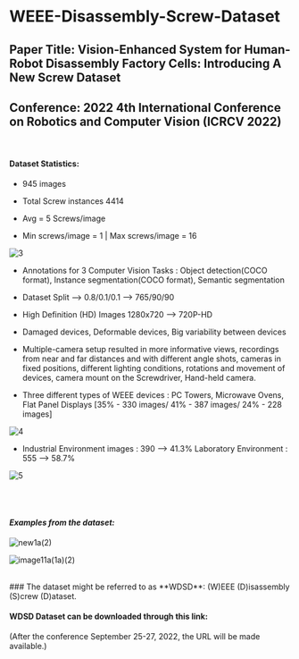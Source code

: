 # WEEE-Disassembly-Screw-Dataset
## Paper Title: **Vision-Enhanced System for Human-Robot Disassembly Factory Cells: Introducing A New Screw Dataset**

## Conference: **2022 4th International Conference on Robotics and Computer Vision (ICRCV 2022)**

<br />

#### **Dataset Statistics:**

- 945 images 

- Total Screw instances 4414

- Avg = 5 Screws/image

- Min screws/image = 1 | Max screws/image = 16

![3](https://user-images.githubusercontent.com/56552010/185942935-6936e4a6-6440-4abd-8e87-51afef52451f.png)


- Annotations for 3 Computer Vision Tasks : Object detection(COCO format), Instance segmentation(COCO format), Semantic segmentation

- Dataset Split --> 0.8/0.1/0.1 --> 765/90/90

- High Definition (HD) Images 1280x720 --> 720P-HD

- Damaged devices, Deformable devices, Big variability between devices

- Multiple-camera setup resulted in more informative views, recordings from near and far distances and with different angle shots, cameras in fixed positions, different lighting conditions, rotations and movement of devices, camera mount on the Screwdriver, Hand-held camera. 


- Three different types of WEEE devices : PC Towers, Microwave Ovens, Flat Panel Displays [35% - 330 images/ 41% - 387 images/ 24% - 228 images]
<!-- 
![1](https://user-images.githubusercontent.com/56552010/185942472-5889dfe8-ace4-4a58-8540-2df4bf427028.png) -->

![4](https://user-images.githubusercontent.com/56552010/185942950-d76e3e3d-9b6a-49ef-bd4d-d6600e12ae2e.png)

- Industrial Environment images : 390 --> 41.3% Laboratory Environment : 555 --> 58.7%

<!-- ![2](https://user-images.githubusercontent.com/56552010/185942492-d8d18322-569d-40ca-a058-7284aec49b51.png) -->

![5](https://user-images.githubusercontent.com/56552010/185942962-88461723-acf0-48b5-8365-b33f5200ae42.png)


<br />
<br />

#### *Examples from the dataset:*

![new1a(2)](https://user-images.githubusercontent.com/56552010/185946991-8a428885-651b-4eef-a8e1-d1ec108e4629.png)

![image11a(1a)(2)](https://user-images.githubusercontent.com/56552010/185946985-86622ce3-fa8d-4cc3-9760-170f7da0ed01.png)


<br />
### The dataset might be referred to as **WDSD**: (W)EEE (D)isassembly (S)crew (D)ataset.
<br />

<!-- #### **WDSD Dataset** can be downloaded through this link: https://drive.google.com/drive/folders/1B8KB3p5568DMT5Uh91zOj3JInj8Q5RiH?usp=sharing
(After the conference September 25-27, 2022, the URL will be made available.) 
 -->
 
 #### **WDSD Dataset** can be downloaded through this link:
(After the conference September 25-27, 2022, the URL will be made available.) 
